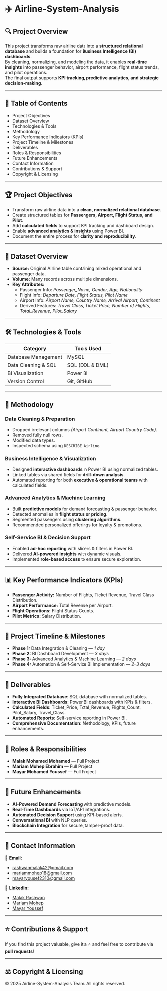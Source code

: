 # ✈️ Airline-System-Analysis  

## 🔍 Project Overview  
This project transforms raw airline data into a **structured relational database** and builds a foundation for **Business Intelligence (BI) dashboards**.  
By cleaning, normalizing, and modeling the data, it enables **real-time insights** into passenger behavior, airport performance, flight status trends, and pilot operations.  
The final output supports **KPI tracking, predictive analytics, and strategic decision-making**.  

---

## 📖 Table of Contents  
- Project Objectives  
- Dataset Overview  
- Technologies & Tools  
- Methodology  
- Key Performance Indicators (KPIs)  
- Project Timeline & Milestones  
- Deliverables  
- Roles & Responsibilities  
- Future Enhancements  
- Contact Information  
- Contributions & Support  
- Copyright & Licensing  

---

## 🏆 Project Objectives  
- Transform raw airline data into a **clean, normalized relational database**.  
- Create structured tables for **Passengers, Airport, Flight Status, and Pilot**.  
- Add **calculated fields** to support KPI tracking and dashboard design.  
- Enable **advanced analytics & insights** using Power BI.  
- Document the entire process for **clarity and reproducibility**.  

---

## 📁 Dataset Overview  
- **Source:** Original Airline table containing mixed operational and passenger data.  
- **Volume:** Many records across multiple dimensions.  
- **Key Attributes:**  
  - Passenger Info: *Passenger_Name, Gender, Age, Nationality*  
  - Flight Info: *Departure Date, Flight Status, Pilot Name*  
  - Airport Info: *Airport Name, Country Name, Arrival Airport, Continent*  
  - Derived Features: *Travel Class, Ticket Price, Number of Flights, Total_Revenue, Pilot_Salary*  

---

## 🛠 Technologies & Tools  

| **Category**             | **Tools Used**         |  
|---------------------------|------------------------|  
| Database Management       | MySQL                 |  
| Data Cleaning & SQL       | SQL (DDL & DML)       |  
| BI Visualization          | Power BI              |  
| Version Control           | Git, GitHub           |  

---

## 🔬 Methodology  

### **Data Cleaning & Preparation**  
- Dropped irrelevant columns *(Airport Continent, Airport Country Code)*.  
- Removed fully null rows.  
- Modified data types.  
- Inspected schema using `DESCRIBE Airline`.  

### **Business Intelligence & Visualization**  
- Designed **interactive dashboards** in Power BI using normalized tables.  
- Linked tables via shared fields for **drill-down analysis**.  
- Automated reporting for both **executive & operational teams** with calculated fields.  

### **Advanced Analytics & Machine Learning**  
- Built **predictive models** for demand forecasting & passenger behavior.  
- Detected anomalies in **flight status or pricing**.  
- Segmented passengers using **clustering algorithms**.  
- Recommended personalized offerings for loyalty & promotions.  

### **Self-Service BI & Decision Support**  
- Enabled **ad-hoc reporting** with slicers & filters in Power BI.  
- Delivered **AI-powered insights** with dynamic visuals.  
- Implemented **role-based access** to ensure secure exploration.  

---

## 📊 Key Performance Indicators (KPIs)  
- **Passenger Activity:** Number of Flights, Ticket Revenue, Travel Class Distribution.  
- **Airport Performance:** Total Revenue per Airport.  
- **Flight Operations:** Flight Status Counts.  
- **Pilot Metrics:** Salary Distribution.  

---

## 📅 Project Timeline & Milestones  
- **Phase 1:** Data Integration & Cleaning — *1 day*  
- **Phase 2:** BI Dashboard Development — *3 days*  
- **Phase 3:** Advanced Analytics & Machine Learning — *2 days*  
- **Phase 4:** Automation & Self-Service BI Implementation — *2–3 days*  

---

## 🚀 Deliverables  
- **Fully Integrated Database**: SQL database with normalized tables.  
- **Interactive BI Dashboards**: Power BI dashboards with KPIs & filters.  
- **Calculated Fields**: Ticket_Price, Total_Revenue, Flights_Count, Pilot_Salary, Travel_Class.  
- **Automated Reports**: Self-service reporting in Power BI.  
- **Comprehensive Documentation**: Methodology, KPIs, future enhancements.  

---

## 👥 Roles & Responsibilities  
- **Malak Mohamed Mohamed** — Full Project  
- **Mariam Mohep Ebrahim** — Full Project  
- **Mayar Mohamed Youssef** — Full Project  

---

## 🔮 Future Enhancements  
- **AI-Powered Demand Forecasting** with predictive models.  
- **Real-Time Dashboards** via IoT/API integrations.  
- **Automated Decision Support** using KPI-based alerts.  
- **Conversational BI** with NLP queries.  
- **Blockchain Integration** for secure, tamper-proof data.  

---

## 📩 Contact Information  
📧 **Email:**  
- [rashwanmalak42@gmail.com](mailto:rashwanmalak42@gmail.com)  
- [mariammohep18@gmail.com](mailto:mariammohep18@gmail.com)  
- [mayaryousef2310@gmail.com](mailto:mayaryousef2310@gmail.com)  

🔗 **LinkedIn:**  
- [Malak Rashwan](http://linkedin.com/in/malak-rashwan)  
- [Mariam Mohep](http://linkedin.com/in/mariam-mohep)  
- [Mayar Youssef](https://www.linkedin.com/in/mayar-youssef)  

---

## ⭐️ Contributions & Support  
If you find this project valuable, give it a ⭐️ and feel free to contribute via **pull requests**!  

---

## ⚖️ Copyright & Licensing  
© 2025 Airline-System-Analysis Team. All rights reserved.  
